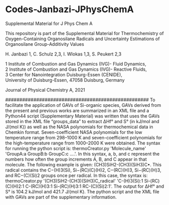 # Codes-Janbazi-JPhysChemA
Supplemental Material for J Phys Chem A

                 
This repository is part of the Supplemental Material for
Thermochemistry of Oxygen-Containing Organosilane Radicals and Uncertainty Estimations of Organosilane Group-Additivity Values      
                                                                              
H. Janbazi 1, C. Schulz 2,3, I. Wlokas 1,3, S. Peukert 2,3                     
                                                                              
1 Institute of Combustion and Gas Dynamics (IVG)- Fluid Dynamics,                        
2 Institute of Combustion and Gas Dynamics (IVG)- Reactive Fluids,           
3 Center for Nanointegration Duisburg-Essen (CENIDE),                        
University of Duisburg-Essen, 47058 Duisburg, Germany                      
                                                                              
Journal of Physical Chemistry A, 2021                      


###################################################
To facilitate the application of GAVs of Si-organic species, GAVs derived from the present and previous works are summarized in an XML file and a Python44 script (Supplementary Material) was written that uses the GAVs stored in the XML file “groups_data” to extract ΔHf° and S° (in kJ/mol and J/(mol K)) as well as the NASA polynomials for thermochemical data in Chemkin format. Seven-coefficient NASA polynomials for the low temperature range from 298–1000 K and seven-coefficient polynomials for the high-temperature range from 1000–2000 K were obtained. The syntax for running the python script is: thermoCreator.py 'Molecule_name' 'GroupA:a GroupB:b GroupC:c ....'. In this syntax, a, b, and c represent the numbers how often the group increments A, B, and C appear in that molecule. The following example is given: (CH3)SiH2-(CH3)(SiH3)C•. This radical contains the C−(H)3(Si), Si−(RC)(C)(H)2, C−(RC)(H)3, Si−(RC)(H)3, and RC−(C)(Si)2 groups once per radical. In this case, the syntax is: thermoCreator.py '(CH3)SiH2-(CH3)(SiH3)C_radical' 'C-(H)3(Si):1 Si-(RC)(C)(H)2:1 C-(RC)(H)3:1 Si-(RC)(H)3:1 RC-(C)(Si)2:1'. The output for ΔHf° and S° is 104.2 kJ/mol and 421.7 J/(mol K). The python script and the XML file with GAVs are part of the supplementary information. 

                                                                              
                                                                              
                                                                              

